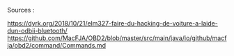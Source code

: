Sources :

https://dyrk.org/2018/10/21/elm327-faire-du-hacking-de-voiture-a-laide-dun-odbii-bluetooth/
https://github.com/MacFJA/OBD2/blob/master/src/main/java/io/github/macfja/obd2/command/Commands.md